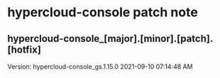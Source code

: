 # hypercloud-console patch note
## hypercloud-console_[major].[minor].[patch].[hotfix]
Version: hypercloud-console_gs.1.15.0
2021-09-10  07:14:48 AM
